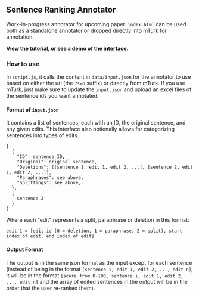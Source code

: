 ## Sentence Ranking Annotator
Work-in-progress annotator for upcoming paper. `index.html` can be used both as a standalone annotator or dropped directly into mTurk for annotation.

**View the [tutorial](https://davidheineman.github.io/sentence-ranking-annotator/tutorial), or see a [demo of the interface](https://davidheineman.github.io/sentence-ranking-annotator/?s=0).**

### How to use
In `script.js`, it calls the content in `data/input.json` for the annotator to use based on either the url (the `?s=n` suffix) or directly from mTurk. If you use mTurk, just make sure to update the `input.json` and upload an excel files of the sentence ids you want annotated.

#### Format of `input.json`
It contains a list of sentences, each with an ID, the original sentence, and any given edits. This interface also optionally allows for categorizing sentences into types of edits.
```
[
  {
    "ID": sentence ID,
    "Original": original sentence,
    "Deletions": [[sentence 1, edit 1, edit 2, ...], [sentence 2, edit 1, edit 2, ...]],
    "Paraphrases": see above,
    "Splittings": see above,
  },
  {
    sentence 2
  }
]
```
Where each "edit" represents a split, paraphrase or deletion in this format:
```
edit 1 = [edit id (0 = deletion, 1 = paraphrase, 2 = split), start index of edit, end index of edit]
```

#### Output Format
The output is in the same json format as the input except for each sentence (instead of being in the format `[sentence i, edit 1, edit 2, ..., edit n]`, it will be in the format `[score from 0-100, sentence i, edit 1, edit 2, ..., edit n]`  and the array of edited sentences in the output will be in the order that the user re-ranked them).